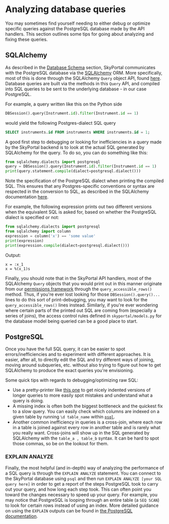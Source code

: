 # Analyzing database queries

You may sometimes find yourself needing to either debug or optimize specific queries against the
PostgreSQL database made by the API handlers. This section outlines some tips for going about
analyzing and fixing these queries.

## SQLAlchemy

As described in the [Database Schema](database) section, SkyPortal communicates with the
PostgreSQL database via the [SQLAlchemy](http://sqlalchemy.org) ORM. More specifically, most
of this is done through the SQLAlchemy `Query` object API, found [here](https://docs.sqlalchemy.org/en/14/orm/query.html).
Database queries are built via the methods in this `Query` API, and compiled into SQL queries
to be sent to the underlying database - in our case PostgreSQL.

For example, a query written like this on the Python side

```python
DBSession().query(Instrument.id).filter(Instrument.id == 1)
```

would yield the following Postgres-dialect SQL query

```SQL
SELECT instruments.id FROM instruments WHERE instruments.id = 1;
```

A good first step to debugging or looking for inefficiencies in a query made by the SkyPortal backend
is to look at the actual SQL generated by SQLAlchemy for the query. To do so, you can do something like this:

```python
from sqlalchemy.dialects import postgresql
query = DBSession().query(Instrument.id).filter(Instrument.id == 1)
print(query.statement.compile(dialect=postgresql.dialect()))
```

Note the specification of the PostgreSQL dialect when printing the compiled SQL. This ensures that any
Postgres-specific conventions or syntax are respected in the conversion to SQL, as described in the
SQLAlchemy documentation [here](https://docs.sqlalchemy.org/en/14/faq/sqlexpressions.html#stringifying-for-specific-databases).

For example, the following expression prints out two different versions when the equivalent SQL is asked for,
based on whether the PostgreSQL dialect is specified or not:

```python
from sqlalchemy.dialects import postgresql
from sqlalchemy import column
expression = column('x') == 'some value'
print(expression)
print(expression.compile(dialect=postgresql.dialect()))
```

Output:

```
x = :x_1
x = %(x_1)s
```

Finally, you should note that in the SkyPortal API handlers, most of the SQLAlchemy `Query` objects
that you would print out in this manner originate from our [permissions framework](permissions.html)
through the `query_accessible_rows()` method. Thus, if you're ever lost looking for those
`DBSession().query()...` lines to do this sort of print-debugging, you may want to look for the
`query_accessible_rows()` lines instead. Similarly, if you're ever wondering where certain parts of
the printed out SQL are coming from (especially a series of joins), the access control rules
defined in `skyportal/models.py` for the database model being queried can be a good place to start.

## PostgreSQL

Once you have the full SQL query, it can be easier to spot errors/inefficiencies and to experiment
with different approaches. It is easier, after all, to directly edit the SQL and try different ways
of joining, moving around subqueries, etc. without also trying to figure out how to get SQLAlchemy
to produce the exact queries you're envisioning.

Some quick tips with regards to debugging/optimizing raw SQL:

- Use a pretty-printer like [this one](https://www.dpriver.com/pp/sqlformat.htm) to get nicely
  indented versions of longer queries to more easily spot mistakes and understand what a query
  is doing.
- A missing index is often both the biggest bottleneck and the quickest fix to a slow query. You
  can easily check which columns are indexed on a given table by running `\d table_name` within
  [`psql`](https://www.postgresql.org/docs/13/app-psql.html).
- Another common inefficiency in queries is a cross-join, where each row in a table is joined against
  every row in another table and is rarely what you really want. Cross-joins will show up in the SQL
  generated by SQLAlchemy with the `table_a , table_b` syntax. It can be hard to spot those commas,
  so be on the lookout for them.

### EXPLAIN ANALYZE

Finally, the most helpful (and in-depth) way of analyzing the performance of a SQL query is through
the `EXPLAIN ANALYZE` statement. You can connect to the SkyPortal database using `psql` and then run
`EXPLAIN ANALYZE [your SQL query here]` in order to get a report of the steps PostgreSQL took to
carry out your query, and how long each step took. This can often point you toward the changes
necessary to speed up your query. For example, you may notice that PostgreSQL is looping through an
entire table (a `SEQ SCAN`) to look for certain rows instead of using an index. More detailed guidance
on using the `EXPLAIN` outputs can be found in [the PostgreSQL documentation](https://www.postgresql.org/docs/9.3/using-explain.html).
